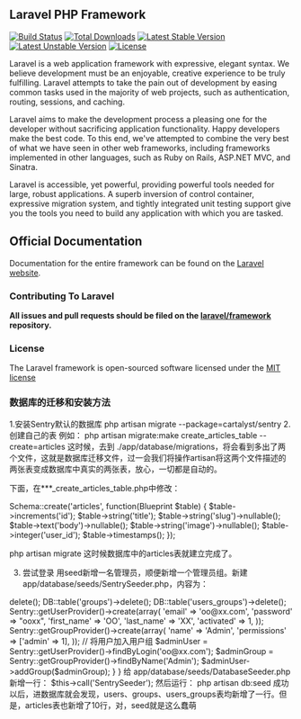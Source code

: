 ## Laravel PHP Framework

[![Build Status](https://travis-ci.org/laravel/framework.svg)](https://travis-ci.org/laravel/framework)
[![Total Downloads](https://poser.pugx.org/laravel/framework/downloads.svg)](https://packagist.org/packages/laravel/framework)
[![Latest Stable Version](https://poser.pugx.org/laravel/framework/v/stable.svg)](https://packagist.org/packages/laravel/framework)
[![Latest Unstable Version](https://poser.pugx.org/laravel/framework/v/unstable.svg)](https://packagist.org/packages/laravel/framework)
[![License](https://poser.pugx.org/laravel/framework/license.svg)](https://packagist.org/packages/laravel/framework)

Laravel is a web application framework with expressive, elegant syntax. We believe development must be an enjoyable, creative experience to be truly fulfilling. Laravel attempts to take the pain out of development by easing common tasks used in the majority of web projects, such as authentication, routing, sessions, and caching.

Laravel aims to make the development process a pleasing one for the developer without sacrificing application functionality. Happy developers make the best code. To this end, we've attempted to combine the very best of what we have seen in other web frameworks, including frameworks implemented in other languages, such as Ruby on Rails, ASP.NET MVC, and Sinatra.

Laravel is accessible, yet powerful, providing powerful tools needed for large, robust applications. A superb inversion of control container, expressive migration system, and tightly integrated unit testing support give you the tools you need to build any application with which you are tasked.

## Official Documentation

Documentation for the entire framework can be found on the [Laravel website](http://laravel.com/docs).

### Contributing To Laravel

**All issues and pull requests should be filed on the [laravel/framework](http://github.com/laravel/framework) repository.**

### License

The Laravel framework is open-sourced software licensed under the [MIT license](http://opensource.org/licenses/MIT)


### 数据库的迁移和安装方法
1.安装Sentry默认的数据库
php artisan migrate --package=cartalyst/sentry
2.创建自己的表
例如：
php artisan migrate:make create_articles_table --create=articles
这时候，去到 ./app/database/migrations，将会看到多出了两个文件，这就是数据库迁移文件，过一会我们将操作artisan将这两个文件描述的两张表变成数据库中真实的两张表，放心，一切都是自动的。

下面，在***_create_articles_table.php中修改：

Schema::create('articles', function(Blueprint $table)
{
	$table->increments('id');
	$table->string('title');
	$table->string('slug')->nullable();
	$table->text('body')->nullable();
	$table->string('image')->nullable();
	$table->integer('user_id');
	$table->timestamps();
});

php artisan migrate
这时候数据库中的articles表就建立完成了。

3. 尝试登录
用seed新增一名管理员，顺便新增一个管理员组。新建 app/database/seeds/SentrySeeder.php，内容为：

<?php

class SentrySeeder extends Seeder {

  public function run()
  {
    DB::table('users')->delete();
    DB::table('groups')->delete();
    DB::table('users_groups')->delete();
 
    Sentry::getUserProvider()->create(array(
      'email'      => 'oo@xx.com',
      'password'   => "ooxx",
      'first_name' => 'OO',
      'last_name'  => 'XX',
      'activated'  => 1,
    ));
 
    Sentry::getGroupProvider()->create(array(
      'name'        => 'Admin',
      'permissions' => ['admin' => 1],
    ));
 
    // 将用户加入用户组
    $adminUser  = Sentry::getUserProvider()->findByLogin('oo@xx.com');
    $adminGroup = Sentry::getGroupProvider()->findByName('Admin');
    $adminUser->addGroup($adminGroup);
  }
}


给 app/database/seeds/DatabaseSeeder.php 新增一行：

$this->call('SentrySeeder');
然后运行：

php artisan db:seed
成功以后，进数据库就会发现，users、groups、users_groups表均新增了一行。但是，articles表也新增了10行，对，seed就是这么蠢萌
